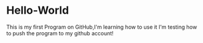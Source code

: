 # Hello-World
This is my first Program on GitHub,I'm learning how to use it
I'm testing how to push the program to my github account!
